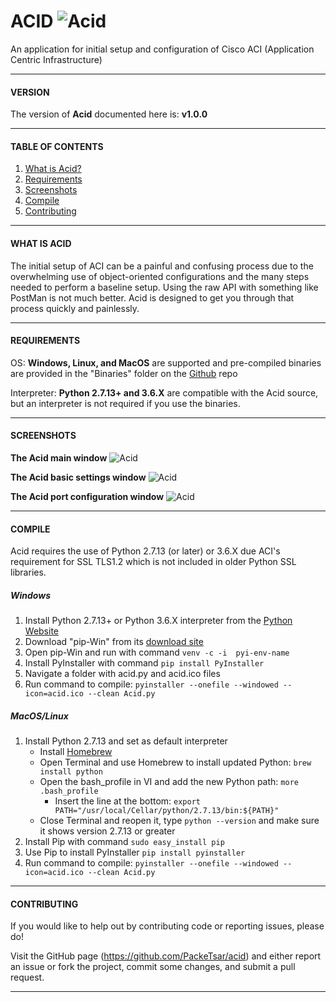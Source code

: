 # ACID	![Acid][logo]
An application for initial setup and configuration of Cisco ACI (Application Centric Infrastructure)


-----------------------------------------
####   VERSION   ####

The version of **Acid** documented here is: **v1.0.0**


-----------------------------------------
####   TABLE OF CONTENTS   ####

1. [What is Acid?](#what-is-acid)
2. [Requirements](#requirements)
3. [Screenshots](#screenshots)
4. [Compile](#compile)
5. [Contributing](#contributing)


-----------------------------------------
####   WHAT IS ACID   ####

The initial setup of ACI can be a painful and confusing process due to the overwhelming use of object-oriented configurations and the many steps needed to perform a baseline setup. Using the raw API with something like PostMan is not much better. Acid is designed to get you through that process quickly and painlessly.


--------------------------------------
####   REQUIREMENTS   ####

OS:			**Windows, Linux, and MacOS** are supported and pre-compiled binaries are provided in the "Binaries" folder on the [Github][github_acid] repo

Interpreter:		**Python 2.7.13+ and 3.6.X** are compatible with the Acid source, but an interpreter is not required if you use the binaries.


--------------------------------------
####  SCREENSHOTS  ####

**The Acid main window**
![Acid][main-window]

**The Acid basic settings window**
![Acid][basic-settings-window]

**The Acid port configuration window**
![Acid][ports-window]


--------------------------------------
####   COMPILE   ####
Acid requires the use of Python 2.7.13 (or later) or 3.6.X due ACI's requirement for SSL TLS1.2 which is not included in older Python SSL libraries.

##### Windows
  1. Install Python 2.7.13+ or Python 3.6.X interpreter from the [Python Website][python_website]
  2. Download "pip-Win" from its [download site][pip_win]
  3. Open pip-Win and run with command `venv -c -i  pyi-env-name`
  4. Install PyInstaller with command `pip install PyInstaller`
  5. Navigate a folder with acid.py and acid.ico files
  6. Run command to compile: `pyinstaller --onefile --windowed --icon=acid.ico --clean Acid.py`

##### MacOS/Linux
  1. Install Python 2.7.13 and set as default interpreter
	  - Install [Homebrew][homebrew]
	  - Open Terminal and use Homebrew to install updated Python: `brew install python`
	  - Open the bash_profile in VI and add the new Python path: `more .bash_profile`
	    - Insert the line at the bottom: `export PATH="/usr/local/Cellar/python/2.7.13/bin:${PATH}"`
	  - Close Terminal and reopen it, type `python --version` and make sure it shows version 2.7.13 or greater
  2. Install Pip with command `sudo easy_install pip`
  3. Use Pip to install PyInstaller `pip install pyinstaller`
  4. Run command to compile: `pyinstaller --onefile --windowed --icon=acid.ico --clean Acid.py`


--------------------------------------
####   CONTRIBUTING   ####

If you would like to help out by contributing code or reporting issues, please do!

Visit the GitHub page (https://github.com/PackeTsar/acid) and either report an issue or fork the project, commit some changes, and submit a pull request.


--------------------------------------
[logo]: http://www.packetsar.com/wp-content/uploads/acid-logo-tiny-100.png
[github_acid]: https://github.com/PackeTsar/acid
[python_website]: https://www.python.org/
[pip_win]: https://sites.google.com/site/pydatalog/python/pip-for-windows
[homebrew]: https://brew.sh/
[main-window]: http://www.packetsar.com/wp-content/uploads/acid-main.png
[basic-settings-window]: http://www.packetsar.com/wp-content/uploads/acid-basic.png
[ports-window]: http://www.packetsar.com/wp-content/uploads/acid-ports.png
